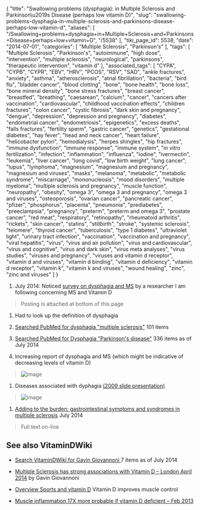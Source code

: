 {
    "title": "Swallowing problems (dysphagia): in Multiple Sclerosis and Parkinson\u2019s Disease (perhaps low vitamin D)",
    "slug": "swallowing-problems-dysphagia-in-multiple-sclerosis-and-parkinsons-disease-perhaps-low-vitamin-d",
    "aliases": [
        "/Swallowing+problems+dysphagia+in+Multiple+Sclerosis+and+Parkinsons+Disease+perhaps+low+vitamin+D",
        "/5538"
    ],
    "tiki_page_id": 5538,
    "date": "2014-07-01",
    "categories": [
        "Multiple Sclerosis",
        "Parkinson's"
    ],
    "tags": [
        "Multiple Sclerosis",
        "Parkinson's",
        "autoimmune",
        "high dose",
        "intervention",
        "multiple sclerosis",
        "neurological",
        "parkinsons",
        "therapeutic intervention",
        "vitamin d"
    ],
    "associated_tags": [
        "CYPA",
        "CYPB",
        "CYPR",
        "EBV",
        "HRV",
        "PCOS",
        "RSV",
        "SAD",
        "ankle fractures",
        "anxiety",
        "asthma",
        "atherosclerosis",
        "atrial fibrillation",
        "bacteria",
        "bird flu",
        "bladder cancer",
        "blood clotting",
        "bone",
        "bone health",
        "bone loss",
        "bone mineral density",
        "bone stress fractures",
        "breast cancer",
        "breastfed",
        "breathing",
        "caesarean",
        "calcium",
        "cancer",
        "cancers after vaccination",
        "cardiovascular",
        "childhood vaccination effects",
        "children fractures",
        "colon cancer",
        "cystic fibrosis",
        "dark skin and pregnancy",
        "dengue",
        "depression",
        "depression and pregnancy",
        "diabetes",
        "endometrial cancer",
        "endometriosis",
        "epigenetics",
        "excess deaths",
        "falls fractures",
        "fertility sperm",
        "gastric cancer",
        "genetics",
        "gestational diabetes",
        "hay fever",
        "head and neck cancer",
        "heart failure",
        "helicobacter pylori",
        "hemodialysis",
        "herpes shingles",
        "hip fractures",
        "immune dysfunction",
        "immune response",
        "immune system",
        "in vitro fertilization",
        "infection",
        "inflammation",
        "influenza",
        "iodine",
        "ivermectin",
        "leukemia",
        "liver cancer",
        "long covid",
        "low birth weight",
        "lung cancer",
        "lupus",
        "lymphoma",
        "magnesium",
        "magnesium and pregnancy",
        "magnesium and viruses",
        "masks",
        "melanoma",
        "metabolic",
        "metabolic syndrome",
        "miscarriage",
        "mononucleosis",
        "mood disorders",
        "multiple myeloma",
        "multiple sclerosis and pregnancy",
        "muscle function",
        "neuropathy",
        "obesity",
        "omega 3",
        "omega 3 and pregnancy",
        "omega 3 and viruses",
        "osteoporosis",
        "ovarian cancer",
        "pancreatic cancer",
        "pfizer",
        "phosphorus",
        "placenta",
        "pneumonia",
        "prediabetes",
        "preeclampsia",
        "pregnancy",
        "preterm",
        "preterm and omega 3",
        "prostate cancer",
        "red meat",
        "respiratory",
        "retinopathy",
        "rheumatoid arthritis",
        "rickets",
        "skin cancer",
        "statins",
        "stillbirth",
        "stroke",
        "systemic sclerosis",
        "telomere",
        "thyroid cancer",
        "tuberculosis",
        "type 1 diabetes",
        "ultraviolet light",
        "urinary tract infection",
        "vaccination",
        "vaccination and pregnancy",
        "viral hepatitis",
        "virus",
        "virus and air pollution",
        "virus and cardiovascular",
        "virus and cognitive",
        "virus and dark skin",
        "virus meta analyses",
        "virus studies",
        "viruses and pregnancy",
        "viruses and vitamin d receptor",
        "vitamin d and viruses",
        "vitamin d binding",
        "vitamin d deficiency",
        "vitamin d receptor",
        "vitamin k",
        "vitamin k and viruses",
        "wound healing",
        "zinc",
        "zinc and viruses"
    ]
}


1. July 2014: Noticed [survey on dysphagia and MS](http://www.slideshare.net/gavingiovannoni/dysphagia-survey-results?qid=fe376289-23e5-4072-a032-eb3680b23786&v=qf1&b=&from_search=4) by a researcher I am following concerning MS and Vitamin D

> Posting is attached at bottom of this page

1. Had to look up the definition of dysphagia 

1. [Searched PubMed for dysphagia "multiple sclerosis"](http://www.ncbi.nlm.nih.gov/pubmed/?term=dysphagia+%22multiple+sclerosis%22) 101 items

1. [Searched PubMed for Dysphagia "Parkinson's disease"](http://www.ncbi.nlm.nih.gov/pubmed/?term=Dysphagia+%22Parkinson%27s+disease%22) 336 items as of July 2014

1. Increasing report of dysphagia and MS (which might be indicative of decreasing levels of vitamin D)

> <img src="https://d378j1rmrlek7x.cloudfront.net/attachments/png/dysphagia-multiple-sclerosis.png" alt="image">

1. Diseases associated with dyphagia [(2009 slide presentation)](http://slideplayer.us/slide/716084/)

> <img src="https://d378j1rmrlek7x.cloudfront.net/attachments/jpeg/affecte-by-dysphagia.jpg" alt="image">

1. [Adding to the burden: gastrointestinal symptoms and syndromes in multiple sclerosis](http://www.ncbi.nlm.nih.gov/pubmed/24163768) July 2014

> Full text on-line

## See also VitaminDWiki

* [Search VitaminDWiki for Gavin Giovannoni ](https://www.VitaminDWiki.com/Search+Results?hl=en&oe=UTF-8&ie=UTF-8&btnG=Google+Search&googles.x=0&googles.y=0&q=%22Gavin+Giovannoni%22&domains=VitaminDWiki.com&sitesearch=VitaminDWiki.com) 7 items as of July 2014

* [Multiple Sclerosis has strong associations with Vitamin D – London April 2014](/posts/multiple-sclerosis-has-strong-associations-with-vitamin-d-london) by Gavin Giovannoni

* [Overview Sports and vitamin D](/tags/overview-sports-and-vitamin-d.html) Vitamin D improves muscle control

* [Muscle inflammation 17X more probable if vitamin D deficient – Feb 2013](/posts/muscle-inflammation-17x-more-probable-if-vitamin-d-deficient)